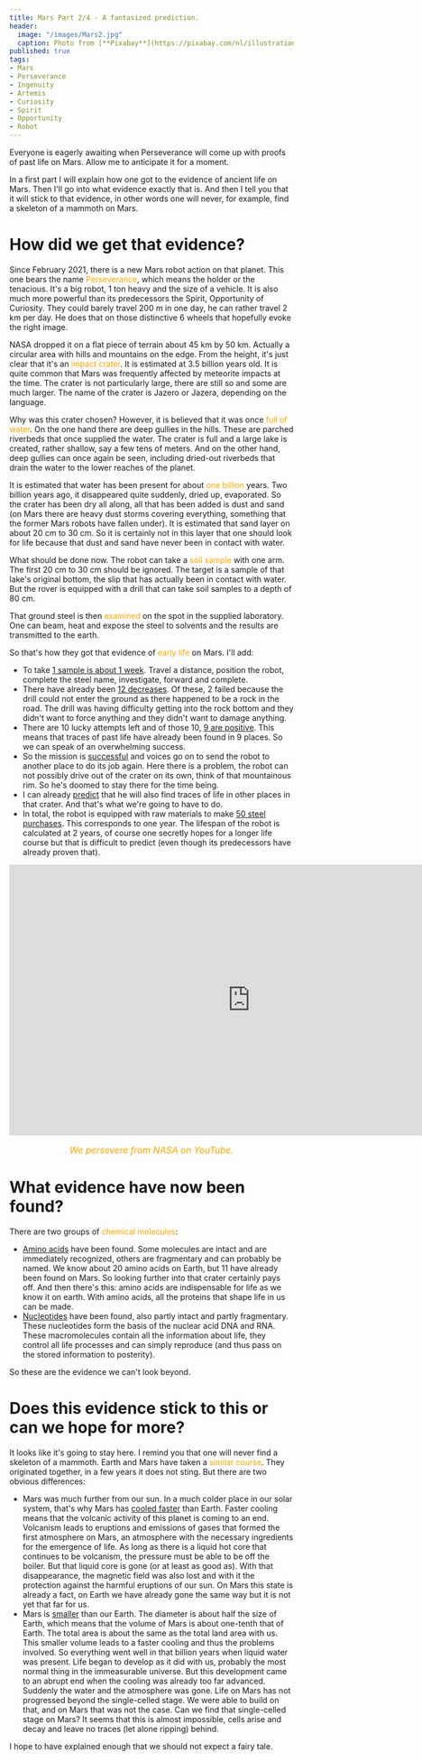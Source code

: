 ```yaml
---
title: Mars Part 2/4 - A fantasized prediction.
header:
  image: "/images/Mars2.jpg"
  caption: Photo from [**Pixabay**](https://pixabay.com/nl/illustrations/mars-zon-zonnestelsel-ruimte-1326108/)
published: true
tags:
- Mars
- Perseverance
- Ingenuity
- Artemis
- Curiosity
- Spirit
- Opportunity
- Robot
---
```


Everyone is eagerly awaiting when Perseverance will come up with proofs of past life on Mars. Allow me to anticipate it for a moment. 

In a first part I will explain how one got to the evidence of ancient life on Mars. Then I'll go into what evidence exactly that is. And then I tell you that it will stick to that evidence, in other words one will never, for example, find a skeleton of a mammoth on Mars.

# How did we get that evidence?

Since February 2021, there is a new Mars robot action on that planet. This one bears the name <span style="color: orange;">Perseverance</span>, which means the holder or the tenacious. It's a big robot, 1 ton heavy and the size of a vehicle. It is also much more powerful than its predecessors the Spirit, Opportunity of Curiosity. They could barely travel 200 m in one day, he can rather travel 2 km per day. He does that on those distinctive 6 wheels that hopefully evoke the right image.

NASA dropped it on a flat piece of terrain about 45 km by 50 km. Actually a circular area with hills and mountains on the edge. From the height, it's just clear that it's an <span style="color: orange;">impact crater</span>. It is estimated at 3.5 billion years old. It is quite common that Mars was frequently affected by meteorite impacts at the time. The crater is not particularly large, there are still so and some are much larger. The name of the crater is Jazero or Jazera, depending on the language.

Why was this crater chosen? However, it is believed that it was once <span style="color: orange;">full of water</span>. On the one hand there are deep gullies in the hills. These are parched riverbeds that once supplied the water. The crater is full and a large lake is created, rather shallow, say a few tens of meters. And on the other hand, deep gullies can once again be seen, including dried-out riverbeds that drain the water to the lower reaches of the planet.

It is estimated that water has been present for about <span style="color: orange;">one billion</span> years. Two billion years ago, it disappeared quite suddenly, dried up, evaporated. So the crater has been dry all along, all that has been added is dust and sand (on Mars there are heavy dust storms covering everything, something that the former Mars robots have fallen under). It is estimated that sand layer on about 20 cm to 30 cm. So it is certainly not in this layer that one should look for life because that dust and sand have never been in contact with water.

What should be done now. The robot can take a <span style="color: orange;">soil sample</span> with one arm. The first 20 cm to 30 cm should be ignored. The target is a sample of that lake's original bottom, the slip that has actually been in contact with water. But the rover is equipped with a drill that can take soil samples to a depth of 80 cm.

That ground steel is then <span style="color: orange;">examined</span> on the spot in the supplied laboratory. One can beam, heat and expose the steel to solvents and the results are transmitted to the earth. 

So that's how they got that evidence of <span style="color: orange;">early life</span> on Mars. I'll add:
* To take <u>1 sample is about 1 week</u>. Travel a distance, position the robot, complete the steel name, investigate, forward and complete.
* There have already been <u>12 decreases</u>. Of these, 2 failed because the drill could not enter the ground as there happened to be a rock in the road. The drill was having difficulty getting into the rock bottom and they didn't want to force anything and they didn't want to damage anything.
* There are 10 lucky attempts left and of those 10, <u>9 are positive</u>. This means that traces of past life have already been found in 9 places. So we can speak of an overwhelming success.
* So the mission is <u>successful</u> and voices go on to send the robot to another place to do its job again. Here there is a problem, the robot can not possibly drive out of the crater on its own, think of that mountainous rim. So he's doomed to stay there for the time being.
* I can already <u>predict</u> that he will also find traces of life in other places in that crater. And that's what we're going to have to do.
* In total, the robot is equipped with raw materials to make <u>50 steel purchases</u>. This corresponds to one year. The lifespan of the robot is calculated at 2 years, of course one secretly hopes for a longer life course but that is difficult to predict (even though its predecessors have already proven that).

<iframe width="853" height="480" src="https://www.youtube.com/embed/6qA9iaAUo8k" frameborder="0" allow="accelerometer; autoplay; clipboard-write; encrypted-media; gyroscope; picture-in-picture" allowfullscreen></iframe>

<p style="text-align: center; font-size: 12pt;"><span style="color: orange;"><i>We persevere from NASA on YouTube.</i></span></p>

# What evidence have now been found?

There are two groups of <span style="color: orange;">chemical molecules</span>:
- <u>Amino acids</u> have been found. Some molecules are intact and are immediately recognized, others are fragmentary and can probably be named. We know about 20 amino acids on Earth, but 11 have already been found on Mars. So looking further into that crater certainly pays off. And then there's this: amino acids are indispensable for life as we know it on earth. With amino acids, all the proteins that shape life in us can be made.
- <u>Nucleotides</u> have been found, also partly intact and partly fragmentary. These nucleotides form the basis of the nuclear acid DNA and RNA. These macromolecules contain all the information about life, they control all life processes and can simply reproduce (and thus pass on the stored information to posterity).

So these are the evidence we can't look beyond.

# Does this evidence stick to this or can we hope for more?

It looks like it's going to stay here. I remind you that one will never find a skeleton of a mammoth.
Earth and Mars have taken a <span style="color: orange;">similar course</span>. They originated together, in a few years it does not sting. But there are two obvious differences:
- Mars was much further from our sun. In a much colder place in our solar system, that's why Mars has <u>cooled faster</u> than Earth. Faster cooling means that the volcanic activity of this planet is coming to an end. Volcanism leads to eruptions and emissions of gases that formed the first atmosphere on Mars, an atmosphere with the necessary ingredients for the emergence of life. As long as there is a liquid hot core that continues to be volcanism, the pressure must be able to be off the boiler. But that liquid core is gone (or at least as good as). With that disappearance, the magnetic field was also lost and with it the protection against the harmful eruptions of our sun. On Mars this state is already a fact, on Earth we have already gone the same way but it is not yet that far for us.
- Mars is <u>smaller</u> than our Earth. The diameter is about half the size of Earth, which means that the volume of Mars is about one-tenth that of Earth. The total area is about the same as the total land area with us. This smaller volume leads to a faster cooling and thus the problems involved. So everything went well in that billion years when liquid water was present. Life began to develop as it did with us, probably the most normal thing in the immeasurable universe. But this development came to an abrupt end when the cooling was already too far advanced. Suddenly the water and the atmosphere was gone. Life on Mars has not progressed beyond the single-celled stage. We were able to build on that, and on Mars that was not the case. Can we find that single-celled stage on Mars? It seems that this is almost impossible, cells arise and decay and leave no traces (let alone ripping) behind.

I hope to have explained enough that we should not expect a fairy tale.
